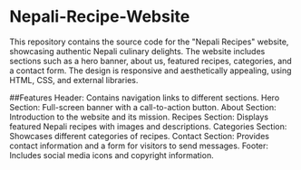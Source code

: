 # Nepali-Recipe-Website
This repository contains the source code for the "Nepali Recipes" website, showcasing authentic Nepali culinary delights. The website includes sections such as a hero banner, about us, featured recipes, categories, and a contact form. The design is responsive and aesthetically appealing, using HTML, CSS, and external libraries.

##Features
Header: Contains navigation links to different sections.
Hero Section: Full-screen banner with a call-to-action button.
About Section: Introduction to the website and its mission.
Recipes Section: Displays featured Nepali recipes with images and descriptions.
Categories Section: Showcases different categories of recipes.
Contact Section: Provides contact information and a form for visitors to send messages.
Footer: Includes social media icons and copyright information.

